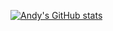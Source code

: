 [![Andy's GitHub stats](https://github-readme-stats.vercel.app/api?username=anlai2)](https://github.com/anuraghazra/github-readme-stats?theme=dark)
